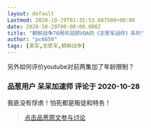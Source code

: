 ```yaml
---
layout: default
Lastmod: 2020-10-29T01:35:53.687508+00:00
date: 2020-10-29T00:00:00.000Z
title: "朝鲜战争70周年回顾VOA的《志愿军战俘》系列"
author: "pc6650"
tags: [美军,志愿军,朝鲜战争]
---
```


另外如何评价youtube对前两集加了年龄限制？

            
### 品葱用户 **呆呆加速师** 评论于 2020-10-28
        
我匪没有俘虏！怕死都是叛徒和特务！
        






> [点击品葱原文参与讨论](https://pincong.rocks/video/3275)

